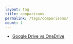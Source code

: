 ```yaml
---
layout: tag
title: comparisons
permalink: /tags/comparisons/
count: 1
---
```


- [Google Drive vs OneDrive](https://blog.chraebsli.dev/comparisons/google-drive-vs-onedrive/)
